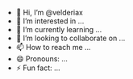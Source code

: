 - 👋 Hi, I’m @velderiax
- 👀 I’m interested in ...
- 🌱 I’m currently learning ...
- 💞️ I’m looking to collaborate on ...
- 📫 How to reach me ...
- 😄 Pronouns: ...
- ⚡ Fun fact: ...

<!---
velderiax/velderiax is a ✨ special ✨ repository because its `README.md` (this file) appears on your GitHub profile.
You can click the Preview link to take a look at your changes.
--->
